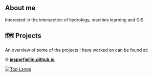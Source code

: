 ## About me

Interested in the intersection of hydrology, machine learning and GIS


## 🗺️ Projects

An overview of some of the projects I have worked on can be found at:

🌐 **[jesperfjellin.github.io](https://jesperfjellin.github.io/jesper-fjellin-pages)**



[![Top Langs](https://github-readme-stats-git-masterrstaa-rickstaa.vercel.app/api/top-langs/?username=jesperfjellin&layout=compact&theme=radical)](https://github.com/anuraghazra/github-readme-stats)

